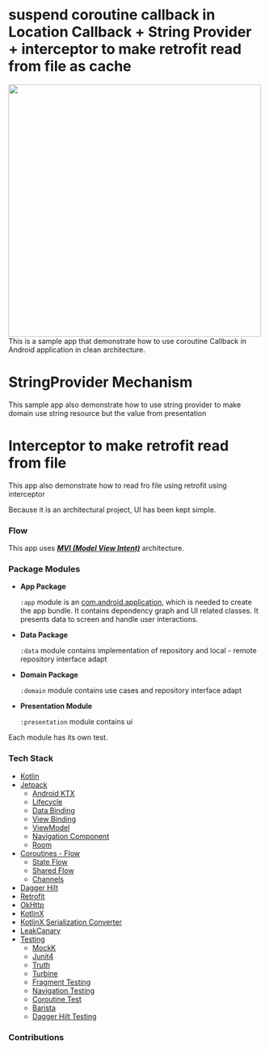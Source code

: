 # suspend coroutine callback in Location Callback + String Provider + interceptor to make retrofit read from file as cache 
<img src="https://miro.medium.com/v2/resize:fit:1400/1*WKCrQxvpb0_fAr3kSk6Jxw.jpeg" width="500">
This is a sample app that demonstrate how to use coroutine Callback in Android application in clean architecture.

# StringProvider Mechanism
This sample app also  demonstrate how to use string provider to make domain use string resource but the value from presentation

# Interceptor to make retrofit read from file 
This app also  demonstrate how to read fro file using retrofit using interceptor

Because it is an architectural project, UI has been kept simple.

### Flow 
This app uses [_**MVI (Model View Intent)**_](https://proandroiddev.com/mvi-architecture-with-kotlin-flows-and-channels-d36820b2028d) architecture.
 

### Package Modules

- **App Package**

  `:app` module is an [com.android.application](https://developer.android.com/studio/projects/android-library), which is needed to create the app bundle. It contains dependency graph and UI related classes. It presents data to screen and handle user interactions.

- **Data Package**

  `:data` module contains implementation of repository and local - remote repository interface adapt
  
- **Domain Package**

  `:domain` module contains use cases and repository interface adapt
	  
 - **Presentation Module**
 
	  `:presentation` module contains ui 

Each module has its own test.

### Tech Stack
- [Kotlin](https://kotlinlang.org)
- [Jetpack](https://developer.android.com/jetpack)
	* [Android KTX](https://developer.android.com/kotlin/ktx)
    * [Lifecycle](https://developer.android.com/topic/libraries/architecture/lifecycle)
    * [Data Binding](https://developer.android.com/topic/libraries/data-binding)
    * [View Binding](https://developer.android.com/topic/libraries/view-binding)
    *  [ViewModel](https://developer.android.com/topic/libraries/architecture/viewmodel)
    * [Navigation Component](https://developer.android.com/guide/navigation/navigation-getting-started)
    * [Room](https://developer.android.com/training/data-storage/room)
- [Coroutines - Flow](https://kotlinlang.org/docs/reference/coroutines/flow.html)
  - [State Flow](https://developer.android.com/kotlin/flow/stateflow-and-sharedflow)
  -   [Shared Flow](https://developer.android.com/kotlin/flow/stateflow-and-sharedflow)
  -  [Channels](https://kotlinlang.org/docs/channels.html#channel-basics)
- [Dagger Hilt](https://dagger.dev/hilt/)
- [Retrofit](https://square.github.io/retrofit/)
- [OkHttp](https://github.com/square/okhttp)
- [KotlinX](https://github.com/Kotlin/kotlinx.serialization)
- [KotlinX Serialization Converter](https://github.com/JakeWharton/retrofit2-kotlinx-serialization-converter)
- [LeakCanary](https://square.github.io/leakcanary/)
- [Testing](https://developer.android.com/training/testing/fundamentals)
    *  [MockK](https://mockk.io/)
    * [Junit4](https://junit.org/junit4/)
    * [Truth](https://github.com/google/truth)
    * [Turbine](https://github.com/cashapp/turbine)
    * [Fragment Testing](https://developer.android.com/guide/fragments/test)
    * [Navigation Testing](https://developer.android.com/guide/navigation/navigation-testing)
    * [Coroutine Test](https://kotlin.github.io/kotlinx.coroutines/kotlinx-coroutines-test)
    * [Barista](https://github.com/AdevintaSpain/Barista)
    * [Dagger Hilt Testing](https://developer.android.com/training/dependency-injection/hilt-testing)

### Contributions
